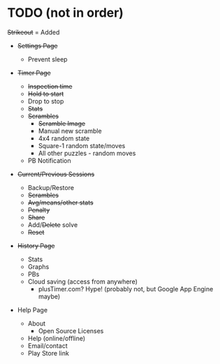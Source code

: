 TODO (not in order)
=========
~~Strikeout~~ = Added

- ~~Settings Page~~
    - Prevent sleep

- ~~Timer Page~~
    - ~~Inspection time~~
    - ~~Hold to start~~
    - Drop to stop
    - ~~Stats~~
    - ~~Scrambles~~
        - ~~Scramble Image~~
        - Manual new scramble
        - 4x4 random state
        - Square-1 random state/moves
        - All other puzzles - random moves
    - PB Notification

- ~~Current/Previous Sessions~~
    - Backup/Restore
    - ~~Scrambles~~
    - ~~Avg/means/other stats~~
    - ~~Penalty~~
    - ~~Share~~
    - Add/~~Delete~~ solve
    - ~~Reset~~

- ~~History Page~~
    - Stats
    - Graphs
    - PBs
    - Cloud saving (access from anywhere)
        - plusTimer.com? Hype! (probably not, but Google App Engine maybe)

- Help Page
    - About
        - Open Source Licenses
    - Help (online/offline)
    - Email/contact
    - Play Store link

